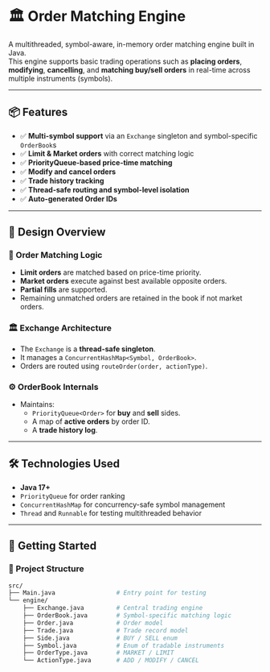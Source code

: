 # 🏛️ Order Matching Engine

A multithreaded, symbol-aware, in-memory order matching engine built in Java.  
This engine supports basic trading operations such as **placing orders**, **modifying**, **cancelling**, and **matching buy/sell orders** in real-time across multiple instruments (symbols).

---

## 📦 Features

- ✅ **Multi-symbol support** via an `Exchange` singleton and symbol-specific `OrderBook`s
- ✅ **Limit & Market orders** with correct matching logic
- ✅ **PriorityQueue-based price-time matching**
- ✅ **Modify and cancel orders**
- ✅ **Trade history tracking**
- ✅ **Thread-safe routing and symbol-level isolation**
- ✅ **Auto-generated Order IDs**

---

## 🧠 Design Overview

### 🔁 Order Matching Logic
- **Limit orders** are matched based on price-time priority.
- **Market orders** execute against best available opposite orders.
- **Partial fills** are supported.
- Remaining unmatched orders are retained in the book if not market orders.

### 🏛 Exchange Architecture
- The `Exchange` is a **thread-safe singleton**.
- It manages a `ConcurrentHashMap<Symbol, OrderBook>`.
- Orders are routed using `routeOrder(order, actionType)`.

### ⚙ OrderBook Internals
- Maintains:
  - `PriorityQueue<Order>` for **buy** and **sell** sides.
  - A map of **active orders** by order ID.
  - A **trade history log**.

---

## 🛠️ Technologies Used

- **Java 17+**
- `PriorityQueue` for order ranking
- `ConcurrentHashMap` for concurrency-safe symbol management
- `Thread` and `Runnable` for testing multithreaded behavior

---

## 🚀 Getting Started

### 📁 Project Structure

```bash
src/
├── Main.java                 # Entry point for testing
└── engine/
    ├── Exchange.java         # Central trading engine
    ├── OrderBook.java        # Symbol-specific matching logic
    ├── Order.java            # Order model
    ├── Trade.java            # Trade record model
    ├── Side.java             # BUY / SELL enum
    ├── Symbol.java           # Enum of tradable instruments
    ├── OrderType.java        # MARKET / LIMIT
    └── ActionType.java       # ADD / MODIFY / CANCEL
